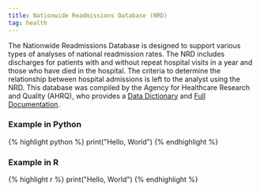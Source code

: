 ```yaml
---
title: Nationwide Readmissions Database (NRD)
tag: health
---
```

The Nationwide Readmissions Database is designed to support various types of analyses of national readmission rates. The NRD includes discharges for patients with and without repeat hospital visits in a year and those who have died in the hospital. The criteria to determine the relationship between hospital admissions is left to the analyst using the NRD. 
This database was compiled by the Agency for Healthcare Research and Quality (AHRQ), who provides a [Data Dictionary](https://www.hcup-us.ahrq.gov/db/nation/nrd/nrddde.jsp) and [Full Documentation](https://www.hcup-us.ahrq.gov/db/nation/nrd/nrddbdocumentation.jsp).

### Example in Python
{% highlight python %}
print("Hello, World")
{% endhighlight %}

### Example in R
{% highlight r %}
print("Hello, World")
{% endhighlight %}
